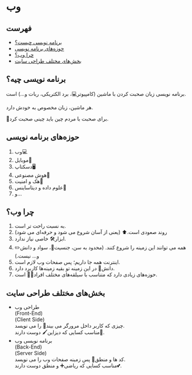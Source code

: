 <div dir=”rtl”>

# وب

## فهرست

* [برنامه نویسی چیست؟](#برنامه-نویسی-چیه)
* [حوزه‌های برنامه نویسی](#حوزههای-برنامه-نویسی)
* [چرا وب؟](#چرا-وب)
* [بخش‌های مختلف طراحی سایت](#بخشهای-مختلف-طراحی-سایت)

## برنامه نویسی چیه؟ 

برنامه نویسی زبان صحبت کردن با ماشین (کامپیوتر:computer:، برد الکتریکی، ربات و...) است.

هر ماشین، زبان مخصوص به خودش دارد.

:pushpin:برای صحبت با مردم چین باید چینی صحبت کرد.

## حوزه‌های برنامه نویسی

1. وب:computer:
2. موبایل:iphone:
3. دسکتاپ:desktop_computer:
4. هوش مصنوعی:brain:
5. هک و امنیت:closed_lock_with_key:
6. علوم داده و دیتاساینس:floppy_disk:
7. و...

## چرا وب؟

1. به نسبت راحت تر است.
2. روند صعودی است.:arrow_up: (یعنی از آسان شروع می شود و حرفه‌ای می شود)
3. ابزار:hammer_and_wrench: خاصی نیاز ندارد.
4. همه می توانند این زمینه را شروع کنند. (محدود به سن، جنسیت:couple:، سواد و دانش:pencil2: و... نیست.)
5. اینترنت همه جا داریم؛ پس صفحات وب لازم است.
6. دانش:open_book: در این زمینه تو بقیه زمینه‌ها کاربرد دارد.
7. حوزه‌های زیادی دارد که متناسب با سیلقه‌های مختلف افراد:man_technologist: است.

## بخش‌های مختلف طراحی سایت

- طراحی وب<br>
(Front-End)<br>
(Client Side)<br>
چیزی که کاربر داخل مرورگر می بیند:eyes: را می نویسد.<br>
مناسب کسایی که دیزاین:paintbrush: دوست دارند:sparkling_heart:.
- برنامه نویسی وب<br>
(Back-End)<br>
(Server Side)<br>
کد ها و منطق:brain: پس زمینه صفحات وب را می نویسد.<br>
مناسب کسایی که ریاضی:heavy_plus_sign: و منطق دوست دارند:two_hearts:.



</div>
